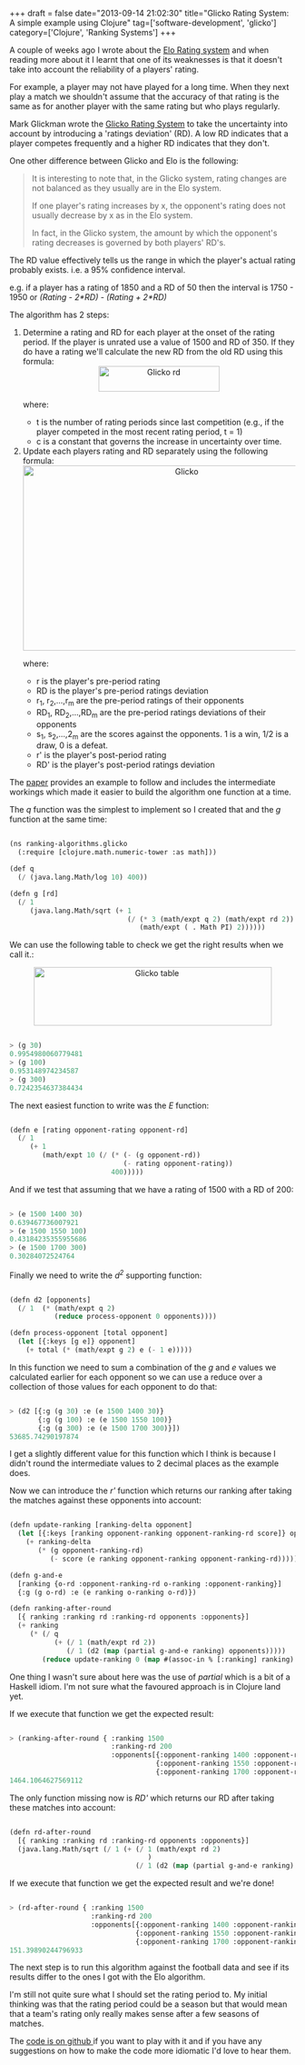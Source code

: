 +++
draft = false
date="2013-09-14 21:02:30"
title="Glicko Rating System: A simple example using Clojure"
tag=['software-development', 'glicko']
category=['Clojure', 'Ranking Systems']
+++

<p>A couple of weeks ago I wrote about the <a href="http://www.markhneedham.com/blog/2013/08/31/elo-rating-system-ranking-champions-league-teams-using-clojure/">Elo Rating system</a> and when reading more about it I learnt that one of its weaknesses is that it doesn't take into account the reliability of a players' rating.</p>


<p>For example, a player may not have played for a long time. When they next play a match we shouldn't assume that the accuracy of that rating is the same as for another player with the same rating but who plays regularly.</p>


<p>Mark Glickman wrote the <a href="http://www.glicko.net/glicko/glicko.pdf">Glicko Rating System</a> to take the uncertainty into account by introducing a 'ratings deviation' (RD). A low RD indicates that a player competes frequently and a higher RD indicates that they don't.</p>


<p>One other difference between Glicko and Elo is the following:</p>


<blockquote>
It is interesting to note that, in the Glicko system, rating changes are not balanced as they usually are in the Elo system. 

If one player's rating increases by x, the opponent's rating does not usually decrease by x as in the Elo system. 

In fact, in the Glicko system, the amount by which the opponent's rating decreases is governed by both players' RD's.
</blockquote>

<p>The RD value effectively tells us the range in which the player's actual rating probably exists. i.e. a 95% confidence interval.</p>


<p>e.g. if a player has a rating of 1850 and a RD of 50 then the interval is 1750 - 1950 or <cite>(Rating - 2*RD)</cite> - <cite>(Rating + 2*RD)</cite></p>
 

<p>The algorithm has 2 steps:</p>


<ol>
<li>Determine a rating and RD for each player at the onset of the rating period. If the player is unrated use a value of 1500 and RD of 350. If they do have a rating we'll calculate the new RD from the old RD using this formula:

<div align="center">
<img src="{{<siteurl>}}/uploads/2013/09/glicko-rd.jpg" alt="Glicko rd" title="glicko-rd.jpg" border="0" width="213" height="45" />
</div>

where:

<ul>
<li>t is the number of rating periods since last competition (e.g., if the player
competed in the most recent rating period, t = 1) </li>
<li>c is a constant that governs the increase in uncertainty over time.</li>
</ul>

</li>
<li>Update each players rating and RD separately using the following formula:

<div align="center">
<img src="{{<siteurl>}}/uploads/2013/09/glicko.jpg" alt="Glicko" title="glicko.jpg" border="0" width="561" height="326" />
</div>

where:

<ul>
<li>r is the player's pre-period rating</li>
<li>RD is the player's pre-period ratings deviation</li>
<li>r<sub>1</sub>, r<sub>2</sub>,...,r<sub>m</sub> are the pre-period ratings of their opponents</li>
<li>RD<sub>1</sub>, RD<sub>2</sub>,...,RD<sub>m</sub> are the pre-period ratings deviations of their opponents</li>
<li>s<sub>1</sub>, s<sub>2</sub>,...,2<sub>m</sub> are the scores against the opponents. 1 is a win, 1/2 is a draw, 0 is a defeat.</li>
<li>r' is the player's post-period rating</li>
<li>RD' is the player's post-period ratings deviation</li>
</ul>
</li>
</ol>

<p>The <a href="http://www.glicko.net/glicko/glicko.pdf">paper</a> provides an example to follow and includes the intermediate workings which made it easier to build the algorithm one function at a time.</p>


<p>The <cite>q</cite> function was the simplest to implement so I created that and the <cite>g</cite> function at the same time:</p>



~~~lisp

(ns ranking-algorithms.glicko
  (:require [clojure.math.numeric-tower :as math]))

(def q
  (/ (java.lang.Math/log 10) 400))

(defn g [rd]
  (/ 1
     (java.lang.Math/sqrt (+ 1
                             (/ (* 3 (math/expt q 2) (math/expt rd 2))
                                (math/expt ( . Math PI) 2))))))
~~~

<p>We can use the following table to check we get the right results when we call it.:</p>


<div align="center">

<img src="{{<siteurl>}}/uploads/2013/09/glicko-table.jpg" alt="Glicko table" title="glicko-table.jpg" border="0" width="419" height="103" /></div>


~~~lisp

> (g 30)
0.9954980060779481
> (g 100)
0.953148974234587
> (g 300)
0.7242354637384434
~~~

<p>The next easiest function to write was the <cite>E</cite> function:</p>



~~~lisp

(defn e [rating opponent-rating opponent-rd]
  (/ 1
     (+ 1
        (math/expt 10 (/ (* (- (g opponent-rd))
                            (- rating opponent-rating))
                         400)))))
~~~

<p>And if we test that assuming that we have a rating of 1500 with a RD of 200:</p>



~~~lisp

> (e 1500 1400 30)
0.639467736007921
> (e 1500 1550 100)
0.43184235355955686
> (e 1500 1700 300)
0.30284072524764
~~~

<p>Finally we need to write the <cite>d<sup>2</sup></cite> supporting function:</p>



~~~lisp

(defn d2 [opponents]
  (/ 1  (* (math/expt q 2)
           (reduce process-opponent 0 opponents))))

(defn process-opponent [total opponent]
  (let [{:keys [g e]} opponent]
    (+ total (* (math/expt g 2) e (- 1 e)))))
~~~

<p>In this function we need to sum a combination of the <cite>g</cite> and <cite>e</cite> values we calculated earlier for each opponent so we can use a reduce over a collection of those values for each opponent to do that:</p>



~~~lisp

> (d2 [{:g (g 30) :e (e 1500 1400 30)} 
       {:g (g 100) :e (e 1500 1550 100)} 
       {:g (g 300) :e (e 1500 1700 300)}])
53685.74290197874
~~~

<p>I get a slightly different value for this function which I think is because I didn't round the intermediate values to 2 decimal places as the example does.</p>


<p>Now we can introduce the <cite>r'</cite> function which returns our ranking after taking the matches against these opponents into account:</p>



~~~lisp

(defn update-ranking [ranking-delta opponent]
  (let [{:keys [ranking opponent-ranking opponent-ranking-rd score]} opponent]
    (+ ranking-delta
       (* (g opponent-ranking-rd)
          (- score (e ranking opponent-ranking opponent-ranking-rd))))))

(defn g-and-e
  [ranking {o-rd :opponent-ranking-rd o-ranking :opponent-ranking}]
  {:g (g o-rd) :e (e ranking o-ranking o-rd)})

(defn ranking-after-round
  [{ ranking :ranking rd :ranking-rd opponents :opponents}]  
  (+ ranking
     (* (/ q
           (+ (/ 1 (math/expt rd 2))
              (/ 1 (d2 (map (partial g-and-e ranking) opponents)))))
        (reduce update-ranking 0 (map #(assoc-in % [:ranking] ranking) opponents)))))
~~~

<p>One thing I wasn't sure about here was the use of <cite>partial</cite> which is a bit of a Haskell idiom. I'm not sure what the favoured approach is in Clojure land yet.</p>


<p>If we execute that function we get the expected result:</p>



~~~lisp

> (ranking-after-round { :ranking 1500 
                         :ranking-rd 200 
                         :opponents[{:opponent-ranking 1400 :opponent-ranking-rd 30 :score 1} 
                                    {:opponent-ranking 1550 :opponent-ranking-rd 100 :score 0} 
                                    {:opponent-ranking 1700 :opponent-ranking-rd 300 :score 0}]})
1464.1064627569112
~~~

<p>The only function missing now is <cite>RD'</cite> which returns our RD after taking these matches into account:</p>



~~~lisp

(defn rd-after-round
  [{ ranking :ranking rd :ranking-rd opponents :opponents}]
  (java.lang.Math/sqrt (/ 1 (+ (/ 1 (math/expt rd 2)
                                  )
                               (/ 1 (d2 (map (partial g-and-e ranking) opponents)))))))
~~~

<p>If we execute that function we get the expected result and we're done!</p>



~~~lisp

> (rd-after-round { :ranking 1500 
                    :ranking-rd 200 
                    :opponents[{:opponent-ranking 1400 :opponent-ranking-rd 30 :score 1} 
                               {:opponent-ranking 1550 :opponent-ranking-rd 100 :score 0} 
                               {:opponent-ranking 1700 :opponent-ranking-rd 300 :score 0}]})
151.39890244796933
~~~

<p>The next step is to run this algorithm against the football data and see if its results differ to the ones I got with the Elo algorithm.</p>


<p>I'm still not quite sure what I should set the rating period to. My initial thinking was that the rating period could be a season but that would mean that a team's rating only really makes sense after a few seasons of matches.</p>


<p>The <a href="https://github.com/mneedham/ranking-algorithms/blob/master/src/ranking_algorithms/glicko.clj">code is on github </a>if you want to play with it and if you have any suggestions on how to make the code more idiomatic I'd love to hear them.</p>

